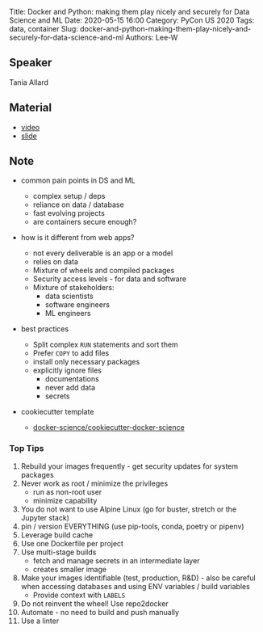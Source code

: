 Title: Docker and Python: making them play nicely and securely for Data Science and ML
Date: 2020-05-15 16:00
Category: PyCon US 2020
Tags: data, container
Slug: docker-and-python-making-them-play-nicely-and-securely-for-data-science-and-ml
Authors: Lee-W

## Speaker
Tania Allard

## Material
* [video](https://www.youtube.com/watch?v=Jq68axbKIbg&feature=youtu.be)
* [slide](https://speakerdeck.com/trallard/docker-and-python-making-them-play-nicely-and-securely-for-data-science-and-machine-learning)

## Note

* common pain points in DS and ML
    * complex setup / deps
    * reliance on data / database
    * fast evolving projects
    * are containers secure enough?
* how is it different from web apps?
    * not every deliverable is an app or a model
    * relies on data
    * Mixture of wheels and compiled packages
    * Security access levels - for data and software
    * Mixture of stakeholders:
        * data scientists
        * software engineers
        * ML engineers

* best practices
    * Split complex `RUN` statements and sort them
    * Prefer `COPY` to add files
    * install only necessary packages
    * explicitly ignore files
        * documentations
        * never add data
        * secrets
* cookiecutter template
    * [docker-science/cookiecutter-docker-science](https://github.com/docker-science/cookiecutter-docker-science)

### Top Tips
1. Rebuild your images frequently - get security updates for system packages
2. Never work as root / minimize the privileges
    * run as non-root user
    * minimize capability
3. You do not want to use Alpine Linux (go for buster, stretch or the Jupyter stack)
4. pin / version EVERYTHING (use pip-tools, conda, poetry or pipenv)
5. Leverage build cache
6. Use one Dockerfile per project
7. Use multi-stage builds
    * fetch and manage secrets in an intermediate layer
    * creates smaller image
8. Make your images identifiable (test, production, R&D) - also be careful when accessing databases and using ENV variables / build variables
    * Provide context with `LABELS`
9. Do not reinvent the wheel! Use repo2docker
10. Automate - no need to build and push manually
11. Use a linter
